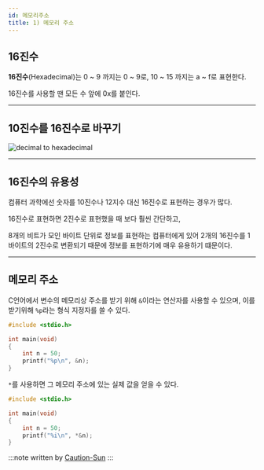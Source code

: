 ```yaml
---
id: 메모리주소
title: 1) 메모리 주소
---
```

## 16진수
**16진수**(Hexadecimal)는 0 ~ 9 까지는 0 ~ 9로, 10 ~ 15 까지는 a ~ f로 표현한다.

16진수를 사용할 땐 모든 수 앞에 0x를 붙인다.

---


## 10진수를 16진수로 바꾸기
![decimal to hexadecimal](https://cphinf.pstatic.net/mooc/20170807_218/1502072784893AgAug_PNG/5.4_-01.png?type=w760)

---


## 16진수의 유용성
컴퓨터 과학에선 숫자를 10진수나 12지수 대신 16진수로 표현하는 경우가 많다.

16진수로 표현하면 2진수로 표현했을 때 보다 훨씬 간단하고,

8개의 비트가 모인 바이트 단위로 정보를 표현하는 컴퓨터에게 있어 2개의 16진수를 1바이트의 2진수로 변환되기 때문에 정보를 표현하기에 매우 유용하기 떄문이다.

---

## 메모리 주소
C언어에서 변수의 메모리상 주소를 받기 위해 `&`이라는 연산자를 사용할 수 있으며,
이를 받기위해 `%p`라는 형식 지정자를 쓸 수 있다.
```c
#include <stdio.h>

int main(void)
{
    int n = 50;
    printf("%p\n", &n);
}
```
`*`를 사용하면 그 메모리 주소에 있는 실제 값을 얻을 수 있다.
```c
#include <stdio.h>

int main(void)
{
    int n = 50;
    printf("%i\n", *&n);
}
```


:::note
written by [Caution-Sun](https://github.com/Caution-Sun)
:::
